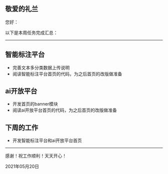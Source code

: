 <!--
 * @Author: liusimin
 * @Date: 2021-05-20 19:39:11
 * @LastEditors: your name
 * @LastEditTime: 2021-05-20 19:46:38
 * @Description: file content
-->

## 敬爱的礼兰

您好：

以下是本周任务完成汇总：

---

## 智能标注平台

- 完善文本多分类数据上传说明
- 阅读智能标注平台首页的代码，为之后首页的改版做准备

## ai开放平台

- 开发首页的banner模块
- 阅读ai开放平台首页的代码，为之后首页的改版做准备

## 下周的工作

- 开发智能标注平台和ai开放平台首页

---
感谢！祝工作顺利！天天开心！

2021年05月20日
